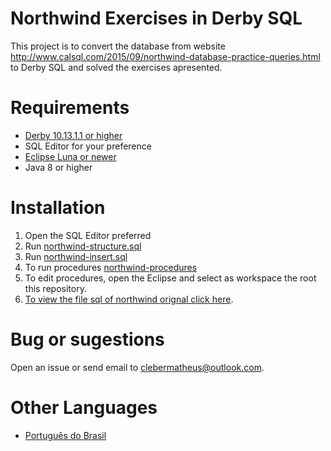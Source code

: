 # Northwind Exercises in Derby SQL

This project is to convert the database from website http://www.calsql.com/2015/09/northwind-database-practice-queries.html to Derby SQL and solved the exercises apresented.

# Requirements

- [Derby 10.13.1.1 or higher](http://db.apache.org/derby/derby_downloads.html)
- SQL Editor for your preference
- [Eclipse Luna or newer](http://www.eclipse.org/downloads/)
- Java 8 or higher

# Installation

1. Open the SQL Editor preferred
2. Run [northwind-structure.sql](/Derby/northwind-structure.sql)
3. Run [northwind-insert.sql](/Derby/northwind-insert.sql)
4. To run procedures [northwind-procedures](/Derby/northwind-procedures.sql)
5. To edit procedures, open the Eclipse and select as workspace the root this repository.
6. [To view the file sql of northwind orignal click here](/SQLServer/northwind-original.sql).

# Bug or sugestions

Open an issue or send email to [clebermatheus@outlook.com](mailto:clebermatheus@outlook.com).

# Other Languages

- [Português do Brasil](/Langs/readme-pt-br.md)
